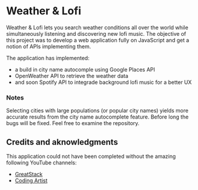 # Weather & Lofi
Weather & Lofi lets you search weather conditions all over the world while simultaneously listening and discovering new lofi music. The objective of this project was to develop a web application fully on JavaScript and get a notion of APIs implementing them.

The application has implemented:
- a build in city name autocomple using Google Places API
- OpenWeather API to retrieve the weather data
- and soon Spotify API to integrade background lofi music for a better UX

### Notes
Selecting cities with large populations (or popular city names) yields more accurate results from the city name autocomplete feature. Before long the bugs will be fixed. Feel free to examine the repository.

## Credits and aknowledgments
This application could not have been completed without the amazing following YouTube channels:
- [GreatStack](https://www.youtube.com/@GreatStackDev)
- [Coding Artist](https://www.youtube.com/@CodingArtist)
